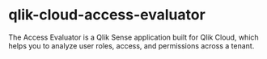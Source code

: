 # qlik-cloud-access-evaluator
The Access Evaluator is a Qlik Sense application built for Qlik Cloud, which helps you to analyze user roles, access, and permissions across a tenant.
